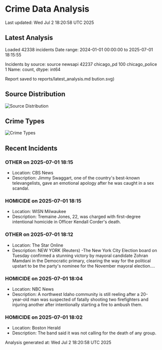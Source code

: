 # Crime Data Analysis
Last updated: Wed Jul  2 18:20:58 UTC 2025

## Latest Analysis

Loaded 42338 incidents
Date range: 2024-01-01 00:00:00 to 2025-07-01 18:15:55

Incidents by source:
source
newsapi           42237
chicago_pd          100
chicago_police        1
Name: count, dtype: int64

Report saved to reports/latest_analysis.md
bution.svg)

## Source Distribution
![Source Distribution](images/source_distribution.svg)

## Crime Types
![Crime Types](images/crime_types.svg)

## Recent Incidents

### OTHER on 2025-07-01 18:15
- Location: CBS News
- Description: Jimmy Swaggart, one of the country's best-known televangelists, gave an emotional apology after he was caught in a sex scandal.


### HOMICIDE on 2025-07-01 18:15
- Location: WISN Milwaukee
- Description: Tremaine Jones, 22, was charged with first-degree intentional homicide in Officer Kendall Corder's death.


### OTHER on 2025-07-01 18:12
- Location: The Star Online
- Description: NEW YORK (Reuters) -The New York City Election board on Tuesday confirmed a stunning victory by mayoral candidate Zohran Mamdani in the Democratic primary, clearing the way for the political upstart to be the party's nominee for the November mayoral election.…


### HOMICIDE on 2025-07-01 18:04
- Location: NBC News
- Description: A northwest Idaho community is still reeling after a 20-year-old man was suspected of fatally shooting two firefighters and injuring another after intentionally starting a fire to ambush them.


### HOMICIDE on 2025-07-01 18:02
- Location: Boston Herald
- Description: The band said it was not calling for the death of any group.

Analysis generated at: Wed Jul  2 18:20:58 UTC 2025
